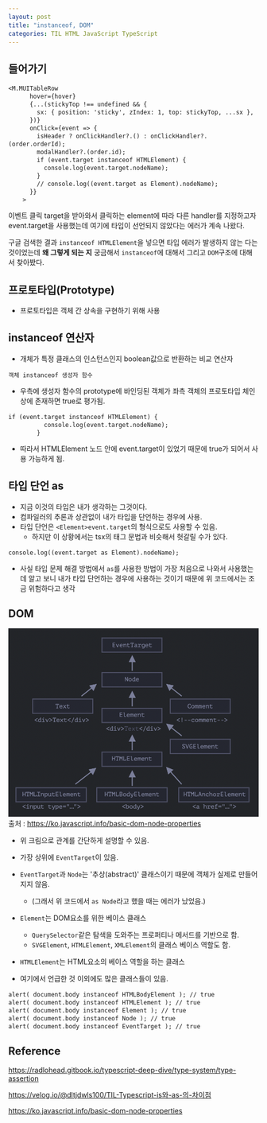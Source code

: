```yaml
---
layout: post
title: "instanceof, DOM"
categories: TIL HTML JavaScript TypeScript
---
```


## 들어가기

```
<M.MUITableRow
      hover={hover}
      {...(stickyTop !== undefined && {
        sx: { position: 'sticky', zIndex: 1, top: stickyTop, ...sx },
      })}
      onClick={event => {
        isHeader ? onClickHandler?.() : onClickHandler?.(order.orderId);
        modalHandler?.(order.id);
        if (event.target instanceof HTMLElement) {
          console.log(event.target.nodeName);
        }
        // console.log((event.target as Element).nodeName);
      }}
    >
```

이벤트 클릭 target을 받아와서 클릭하는 element에 따라 다른 handler를 지정하고자 event.target을 사용했는데 여기에 타입이 선언되지 않았다는 에러가 계속 나왔다.

구글 검색한 결과 `instanceof HTMLElement`을 넣으면 타입 에러가 발생하지 않는 다는 것이었는데 <b>왜 그렇게 되는 지</b> 궁금해서 `instanceof`에 대해서 그리고 `DOM`구조에 대해서 찾아봤다.

## 프로토타입(Prototype)

- 프로토타입은 객체 간 상속을 구현하기 위해 사용

## instanceof 연산자

- 개체가 특정 클래스의 인스턴스인지 boolean값으로 반환하는 비교 연산자

```
객체 instanceof 생성자 함수
```

- 우측에 생성자 함수의 prototype에 바인딩된 객체가 좌측 객체의 프로토타입 체인 상에 존재하면 true로 평가됨.

```
if (event.target instanceof HTMLElement) {
          console.log(event.target.nodeName);
        }
```

- 따라서 HTMLElement 노드 안에 event.target이 있었기 때문에 true가 되어서 사용 가능하게 됨.

## 타입 단언 as

- 지금 이것의 타입은 내가 생각하는 그것이다.
- 컴파일러의 추론과 상관없이 내가 타입을 단언하는 경우에 사용.
- 타입 단언은 `<Element>event.target`의 형식으로도 사용할 수 있음.
  - 하지만 이 상황에서는 tsx의 태그 문법과 비슷해서 헛갈릴 수가 있다.

```
console.log((event.target as Element).nodeName);
```

- 사실 타입 문제 해결 방법에서 `as`를 사용한 방법이 가장 처음으로 나와서 사용했는데 알고 보니 내가 타입 단언하는 경우에 사용하는 것이기 때문에 위 코드에서는 조금 위험하다고 생각

## DOM

![node의 종류](/assets/img/post/20220301/node.png)
출처 : https://ko.javascript.info/basic-dom-node-properties

- 위 크림으로 관계를 간단하게 설명할 수 있음.
- 가장 상위에 `EventTarget`이 있음.
- `EventTarget`과 `Node`는 '추상(abstract)' 클래스이기 때문에 객체가 실제로 만들어지지 않음.
  - (그래서 위 코드에서 `as Node`라고 했을 때는 에러가 났었음.)
- `Element`는 DOM요소를 위한 베이스 클래스

  - `QuerySelector`같은 탐색을 도와주는 프로퍼티나 메서드를 기반으로 함.
  - `SVGElement`, `HTMLElement`, `XMLElement`의 클래스 베이스 역할도 함.

- `HTMLElement`는 HTML요소의 베이스 역할을 하는 클래스
- 여기에서 언급한 것 이외에도 많은 클래스들이 있음.

```
alert( document.body instanceof HTMLBodyElement ); // true
alert( document.body instanceof HTMLElement ); // true
alert( document.body instanceof Element ); // true
alert( document.body instanceof Node ); // true
alert( document.body instanceof EventTarget ); // true
```

## Reference

https://radlohead.gitbook.io/typescript-deep-dive/type-system/type-assertion

https://velog.io/@dltjdwls100/TIL-Typescript-is와-as-의-차이점

https://ko.javascript.info/basic-dom-node-properties
